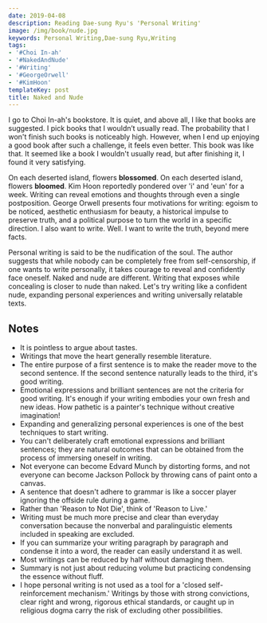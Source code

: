 ```yaml
---
date: 2019-04-08
description: Reading Dae-sung Ryu's 'Personal Writing'
image: /img/book/nude.jpg
keywords: Personal Writing,Dae-sung Ryu,Writing
tags:
- '#Choi In-ah'
- '#NakedAndNude'
- '#Writing'
- '#GeorgeOrwell'
- '#KimHoon'
templateKey: post
title: Naked and Nude
---
```


I go to Choi In-ah's bookstore. It is quiet, and above all, I like that books are suggested. I pick books that I wouldn’t usually read. The probability that I won't finish such books is noticeably high. However, when I end up enjoying a good book after such a challenge, it feels even better. This book was like that. It seemed like a book I wouldn't usually read, but after finishing it, I found it very satisfying.

On each deserted island, flowers **blossomed**. On each deserted island, flowers **bloomed**. Kim Hoon reportedly pondered over 'i' and 'eun' for a week. Writing can reveal emotions and thoughts through even a single postposition. George Orwell presents four motivations for writing: egoism to be noticed, aesthetic enthusiasm for beauty, a historical impulse to preserve truth, and a political purpose to turn the world in a specific direction. I also want to write. Well. I want to write the truth, beyond mere facts.

Personal writing is said to be the nudification of the soul. The author suggests that while nobody can be completely free from self-censorship, if one wants to write personally, it takes courage to reveal and confidently face oneself. Naked and nude are different. Writing that exposes while concealing is closer to nude than naked. Let's try writing like a confident nude, expanding personal experiences and writing universally relatable texts.

## Notes

- It is pointless to argue about tastes.
- Writings that move the heart generally resemble literature.
- The entire purpose of a first sentence is to make the reader move to the second sentence. If the second sentence naturally leads to the third, it's good writing.
- Emotional expressions and brilliant sentences are not the criteria for good writing. It's enough if your writing embodies your own fresh and new ideas. How pathetic is a painter's technique without creative imagination!
- Expanding and generalizing personal experiences is one of the best techniques to start writing.
- You can't deliberately craft emotional expressions and brilliant sentences; they are natural outcomes that can be obtained from the process of immersing oneself in writing.
- Not everyone can become Edvard Munch by distorting forms, and not everyone can become Jackson Pollock by throwing cans of paint onto a canvas.
- A sentence that doesn't adhere to grammar is like a soccer player ignoring the offside rule during a game.
- Rather than 'Reason to Not Die', think of 'Reason to Live.'
- Writing must be much more precise and clear than everyday conversation because the nonverbal and paralinguistic elements included in speaking are excluded.
- If you can summarize your writing paragraph by paragraph and condense it into a word, the reader can easily understand it as well.
- Most writings can be reduced by half without damaging them.
- Summary is not just about reducing volume but practicing condensing the essence without fluff.
- I hope personal writing is not used as a tool for a 'closed self-reinforcement mechanism.' Writings by those with strong convictions, clear right and wrong, rigorous ethical standards, or caught up in religious dogma carry the risk of excluding other possibilities.